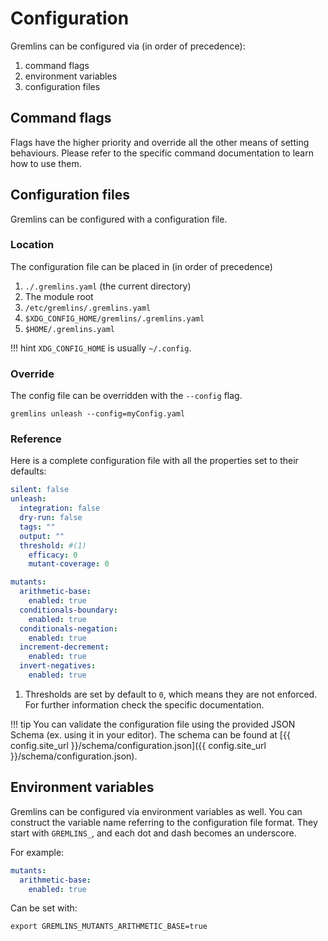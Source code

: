 # Configuration

Gremlins can be configured via (in order of precedence):

1. command flags
2. environment variables
3. configuration files

## Command flags

Flags have the higher priority and override all the other means of setting behaviours. Please refer to the specific
command documentation to learn how to use them.

## Configuration files

Gremlins can be configured with a configuration file.

### Location

The configuration file can be placed in (in order of precedence)

1. `./.gremlins.yaml` (the current directory)
2. The module root
3. `/etc/gremlins/.gremlins.yaml`
4. `$XDG_CONFIG_HOME/gremlins/.gremlins.yaml`
5. `$HOME/.gremlins.yaml`

[//]: # (@formatter:off)
!!! hint
    `XDG_CONFIG_HOME` is usually `~/.config`.

[//]: # (@formatter:on)

### Override

The config file can be overridden with the `--config` flag.

```shell
gremlins unleash --config=myConfig.yaml
```

### Reference

Here is a complete configuration file with all the properties set to their defaults:

```yaml
silent: false
unleash:
  integration: false
  dry-run: false
  tags: ""
  output: ""
  threshold: #(1)
    efficacy: 0
    mutant-coverage: 0

mutants:
  arithmetic-base:
    enabled: true
  conditionals-boundary:
    enabled: true
  conditionals-negation:
    enabled: true
  increment-decrement:
    enabled: true
  invert-negatives:
    enabled: true

```

1. Thresholds are set by default to `0`, which means they are not enforced. For further information check the specific
   documentation.

[//]: # (@formatter:off)
!!! tip
    You can validate the configuration file using the provided JSON Schema (ex. using it in your editor). The schema
    can be found at [{{ config.site_url }}/schema/configuration.json]({{ config.site_url }}/schema/configuration.json). 

[//]: # (@formatter:on)

## Environment variables

Gremlins can be configured via environment variables as well. You can construct the variable name referring to the
configuration file format. They start with `GREMLINS_`, and each dot and dash becomes an underscore.

For example:

```yaml
mutants:
  arithmetic-base:
    enabled: true
```

Can be set with:

```shell
export GREMLINS_MUTANTS_ARITHMETIC_BASE=true
```